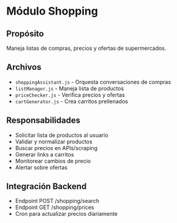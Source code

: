 # Módulo Shopping

## Propósito
Maneja listas de compras, precios y ofertas de supermercados.

## Archivos
- `shoppingAssistant.js` - Orquesta conversaciones de compras
- `listManager.js` - Maneja lista de productos
- `priceChecker.js` - Verifica precios y ofertas
- `cartGenerator.js` - Crea carritos prellenados

## Responsabilidades
- Solicitar lista de productos al usuario
- Validar y normalizar productos
- Buscar precios en APIs/scraping
- Generar links a carritos
- Monitorear cambios de precio
- Alertar sobre ofertas

## Integración Backend
- Endpoint POST /shopping/search
- Endpoint GET /shopping/prices
- Cron para actualizar precios diariamente
